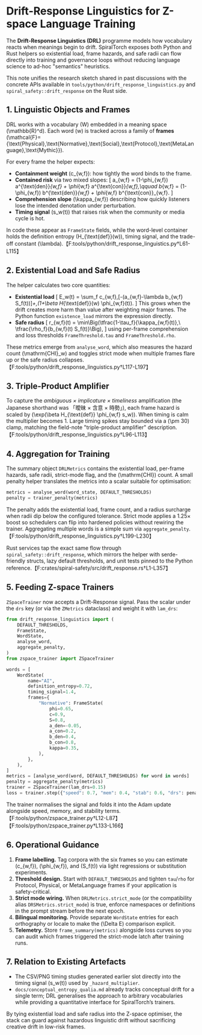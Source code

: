 # Drift-Response Linguistics for Z-space Language Training

The **Drift-Response Linguistics (DRL)** programme models how vocabulary reacts
when meanings begin to drift.  SpiralTorch exposes both Python and Rust helpers
so existential load, frame hazards, and safe radii can flow directly into
training and governance loops without reducing language science to ad-hoc
"semantics" heuristics.

This note unifies the research sketch shared in past discussions with the
concrete APIs available in `tools/python/drift_response_linguistics.py` and
`spiral_safety::drift_response` on the Rust side.

## 1. Linguistic Objects and Frames

DRL works with a vocabulary \(W\) embedded in a meaning space
\(\mathbb{R}^d\). Each word \(w\) is tracked across a family of **frames**
\(\mathcal{F}=\{\text{Physical},\text{Normative},\text{Social},\text{Protocol},\text{MetaLanguage},\text{Mythic}\}\).

For every frame the helper expects:

- **Containment weight** \(c_{w,f}\): how tightly the word binds to the frame.
- **Contained risk** via two mixed slopes:
  \[
    a_{w,f} = (1-\phi_{w,f}) a^{\text{den}}_{w,f} + \phi_{w,f} a^{\text{con}}_{w,f},\qquad
    b_{w,f} = (1-\phi_{w,f}) b^{\text{den}}_{w,f} + \phi_{w,f} b^{\text{con}}_{w,f}.
  \]
- **Comprehension slope** \(\kappa_{w,f}\) describing how quickly listeners
  lose the intended denotation under perturbation.
- **Timing signal** \(s_w(t)\) that raises risk when the community or media
  cycle is hot.

In code these appear as `FrameState` fields, while the word-level container
holds the definition entropy \(H_{\text{def}}(w)\), timing signal, and the
trade-off constant \(\lambda\).【F:tools/python/drift_response_linguistics.py†L61-L115】

## 2. Existential Load and Safe Radius

The helper calculates two core quantities:

- **Existential load**
  \[
    E_w(t) = \sum_f c_{w,f}\,[-(a_{w,f}-\lambda b_{w,f} S_f(t))]_+\,(1+\beta H_{\text{def}}(w) \phi_{w,f}(t)).
  \]
  This grows when the drift creates more harm than value after weighting major
  frames.  The Python function `existence_load` mirrors the expression directly.
- **Safe radius**
  \[
    r_{w,f}(t) = \min\Big(\tfrac{1-\tau_f}{\kappa_{w,f}(t)},\ \tfrac{\rho_f}{b_{w,f}(t) S_f(t)}\Big),
  \]
  using per-frame comprehension and loss thresholds `FrameThreshold.tau` and
  `FrameThreshold.rho`.

These metrics emerge from `analyse_word`, which also measures the hazard count
\(\mathrm{CHI}_w\) and toggles strict mode when multiple frames flare up or the
safe radius collapses.【F:tools/python/drift_response_linguistics.py†L117-L197】

## 3. Triple-Product Amplifier

To capture the *ambiguous × implicature × timeliness* amplification (the
Japanese shorthand was 「曖昧 × 含意 × 時勢」), each frame hazard is scaled by
\(\exp(\beta H_{\text{def}} \phi_{w,f} s_w)\).  When timing is calm the
multiplier becomes 1.  Large timing spikes stay bounded via a \(\pm 30\)
clamp, matching the field-note "triple-product amplifier" description.
【F:tools/python/drift_response_linguistics.py†L96-L113】

## 4. Aggregation for Training

The summary object `DRLMetrics` contains the existential load, per-frame
hazards, safe radii, strict-mode flag, and the \(\mathrm{CHI}\) count.  A small
penalty helper translates the metrics into a scalar suitable for optimisation:

```python
metrics = analyse_word(word_state, DEFAULT_THRESHOLDS)
penalty = trainer_penalty(metrics)
```

The penalty adds the existential load, frame count, and a radius surcharge when
radii dip below the configured tolerance.  Strict mode applies a 1.25× boost so
schedulers can flip into hardened policies without rewiring the trainer.
Aggregating multiple words is a simple sum via `aggregate_penalty`.
【F:tools/python/drift_response_linguistics.py†L199-L230】

Rust services tap the exact same flow through
`spiral_safety::drift_response`, which mirrors the helper with serde-friendly
structs, lazy default thresholds, and unit tests pinned to the Python
reference.【F:crates/spiral-safety/src/drift_response.rs†L1-L357】

## 5. Feeding Z-space Trainers

`ZSpaceTrainer` now accepts a Drift-Response signal.  Pass the scalar under the
`drs` key (or via the `ZMetrics` dataclass) and weight it with `lam_drs`:

```python
from drift_response_linguistics import (
    DEFAULT_THRESHOLDS,
    FrameState,
    WordState,
    analyse_word,
    aggregate_penalty,
)
from zspace_trainer import ZSpaceTrainer

words = [
    WordState(
        name="AI",
        definition_entropy=0.72,
        timing_signal=1.4,
        frames={
            "Normative": FrameState(
                phi=0.65,
                c=0.9,
                S=0.8,
                a_den=-0.05,
                a_con=0.2,
                b_den=0.4,
                b_con=0.8,
                kappa=0.35,
            ),
        },
    ),
]
metrics = [analyse_word(word, DEFAULT_THRESHOLDS) for word in words]
penalty = aggregate_penalty(metrics)
trainer = ZSpaceTrainer(lam_drs=0.15)
loss = trainer.step({"speed": 0.7, "mem": 0.4, "stab": 0.6, "drs": penalty})
```

The trainer normalises the signal and folds it into the Adam update alongside
speed, memory, and stability terms.【F:tools/python/zspace_trainer.py†L12-L87】【F:tools/python/zspace_trainer.py†L133-L166】

## 6. Operational Guidance

1. **Frame labelling.** Tag corpora with the six frames so you can estimate
   \(c_{w,f}\), \(\phi_{w,f}\), and \(S_f(t)\) via light regressions or
   substitution experiments.
2. **Threshold design.** Start with `DEFAULT_THRESHOLDS` and tighten
   `tau`/`rho` for Protocol, Physical, or MetaLanguage frames if your
   application is safety-critical.
3. **Strict mode wiring.** When `DRLMetrics.strict_mode` (or the compatibility
   alias `DRSMetrics.strict_mode`) is true, enforce namespaces or definitions in
   the prompt stream before the next epoch.
4. **Bilingual monitoring.** Provide separate `WordState` entries for each
   orthography or locale to make the \(\Delta E\) comparison explicit.
5. **Telemetry.** Store `frame_summary(metrics)` alongside loss curves so you
   can audit which frames triggered the strict-mode latch after training runs.

## 7. Relation to Existing Artefacts

- The CSV/PNG timing studies generated earlier slot directly into the timing
  signal \(s_w(t)\) used by `_hazard_multiplier`.
- `docs/conceptual_entropy_qualia.md` already tracks conceptual drift for a
  single term; DRL generalises the approach to arbitrary vocabularies while
  providing a quantitative interface for SpiralTorch’s trainers.

By tying existential load and safe radius into the Z-space optimiser, the stack
can guard against hazardous linguistic drift without sacrificing creative drift
in low-risk frames.
